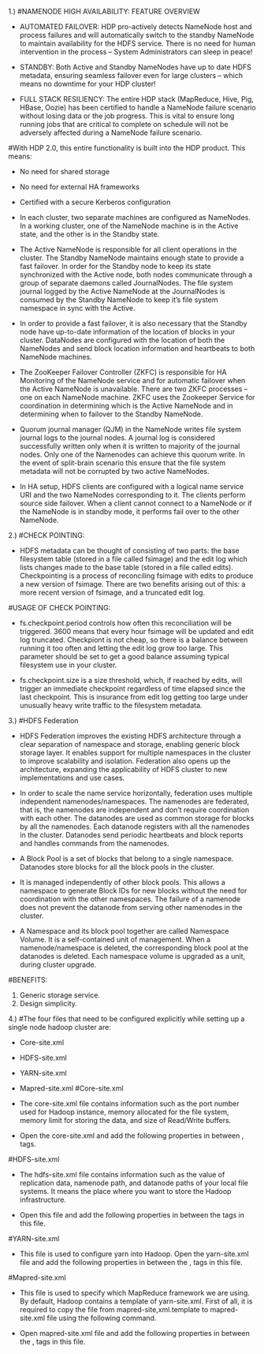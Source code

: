 1.)
#NAMENODE HIGH AVAILABILITY: FEATURE OVERVIEW

- AUTOMATED FAILOVER: HDP pro-actively detects NameNode host and process failures and will automatically switch to the standby NameNode to maintain availability for the HDFS service. There is no need for human intervention in the process – System Administrators can sleep in peace!

- STANDBY: Both Active and Standby NameNodes have up to date HDFS metadata, ensuring seamless failover even for large clusters – which means no downtime for your HDP cluster!

- FULL STACK RESILIENCY: The entire HDP stack (MapReduce, Hive, Pig, HBase, Oozie) has been certified to handle a NameNode failure scenario without losing data or the job progress. This is vital to ensure long running jobs that are critical to complete on schedule will not be adversely affected during a NameNode failure scenario.

#With HDP 2.0, this entire functionality is built into the HDP product. This means:

- No need for shared storage
- No need for external HA frameworks
- Certified with a secure Kerberos configuration

- In each cluster, two separate machines are configured as NameNodes. In a working cluster, one of the NameNode machine is in the Active state, and the other is in the Standby state.

- The Active NameNode is responsible for all client operations in the cluster. The Standby NameNode maintains enough state to provide a fast failover. In order for the Standby node to keep its state synchronized with the Active node, both nodes communicate through a group of separate daemons called JournalNodes. The file system journal logged by the Active NameNode at the JournalNodes is consumed by the Standby NameNode to keep it’s file system namespace in sync with the Active.

- In order to provide a fast failover, it is also necessary that the Standby node have up-to-date information of the location of blocks in your cluster. DataNodes are configured with the location of both the NameNodes and send block location information and heartbeats to both NameNode machines.

- The ZooKeeper Failover Controller (ZKFC) is responsible for HA Monitoring of the NameNode service and for automatic failover when the Active NameNode is unavailable. There are two ZKFC processes – one on each NameNode machine. ZKFC uses the Zookeeper Service for coordination in determining which is the Active NameNode and in determining when to failover to the Standby NameNode.

- Quorum journal manager (QJM) in the NameNode writes file system journal logs to the journal nodes. A journal log is considered successfully written only when it is written to majority of the journal nodes. Only one of the Namenodes can achieve this quorum write. In the event of split-brain scenario this ensure that the file system metadata will not be corrupted by two active NameNodes.

- In HA setup, HDFS clients are configured with a logical name service URI and the two NameNodes corresponding to it. The clients perform source side failover. When a client cannot connect to a NameNode or if the NameNode is in standby mode, it performs fail over to the other NameNode.


2.)
#CHECK POINTING:

- HDFS metadata can be thought of consisting of two parts: the base filesystem table (stored in a file called fsimage) and the edit log which lists changes made to the base table (stored in a file called edits). Checkpointing is a process of reconciling fsimage with edits to produce a new version of fsimage. There are two benefits arising out of this: a more recent version of fsimage, and a truncated edit log.

#USAGE OF CHECK POINTING:

- fs.checkpoint.period controls how often this reconciliation will be triggered.  3600 means that every hour fsimage will be updated and edit log truncated. Checkpiont is not cheap, so there is a balance between running it too often and letting the edit log grow too large. This parameter should be set to get a good balance assuming typical filesystem use in your cluster.

- fs.checkpoint.size is a size threshold, which, if reached by edits, will trigger an immediate checkpoint regardless of time elapsed since the last checkpoint. This is insurance from edit log getting too large under unusually heavy write traffic to the filesystem metadata.


3.)
#HDFS Federation

- HDFS Federation improves the existing HDFS architecture through a clear separation of namespace and storage, enabling generic block storage layer. It enables support for multiple namespaces in the cluster to improve scalability and isolation. Federation also opens up the architecture, expanding the applicability of HDFS cluster to new implementations and use cases.

- In order to scale the name service horizontally, federation uses multiple independent namenodes/namespaces. The namenodes are federated, that is, the namenodes are independent and don’t require coordination with each other. The datanodes are used as common storage for blocks by all the namenodes. Each datanode registers with all the namenodes in the cluster. Datanodes send periodic heartbeats and block reports and handles commands from the namenodes.

- A Block Pool is a set of blocks that belong to a single namespace. Datanodes store blocks for all the block pools in the cluster.

- It is managed independently of other block pools. This allows a namespace to generate Block IDs for new blocks without the need for coordination with the other namespaces. The failure of a namenode does not prevent the datanode from serving other namenodes in the cluster.

- A Namespace and its block pool together are called Namespace Volume. It is a self-contained unit of management. When a namenode/namespace is deleted, the corresponding block pool at the datanodes is deleted. Each namespace volume is upgraded as a unit, during cluster upgrade.

#BENEFITS:
1. Generic storage service.
2. Design simplicity.


4.)
#The four files that need to be configured explicitly while setting up a single node hadoop cluster are:

- Core-site.xml
- HDFS-site.xml
- YARN-site.xml
- Mapred-site.xml
#Core-site.xml

- The core-site.xml file contains information such as the port number used for Hadoop instance, memory allocated for the file system, memory limit for storing the data, and size of Read/Write buffers.

- Open the core-site.xml and add the following properties in between <configuration>, </configuration> tags.

#HDFS-site.xml

- The hdfs-site.xml file contains information such as the value of replication data, namenode path, and datanode paths of your local file systems. It means the place where you want to store the Hadoop infrastructure.

- Open this file and add the following properties in between the <configuration> </configuration> tags in this file.

#YARN-site.xml

- This file is used to configure yarn into Hadoop. Open the yarn-site.xml file and add the following properties in between the <configuration>, </configuration> tags in this file.

#Mapred-site.xml

- This file is used to specify which MapReduce framework we are using. By default, Hadoop contains a template of yarn-site.xml. First of all, it is required to copy the file from mapred-site,xml.template to mapred-site.xml file using the following command.

- Open mapred-site.xml file and add the following properties in between the <configuration>, </configuration>tags in this file.
